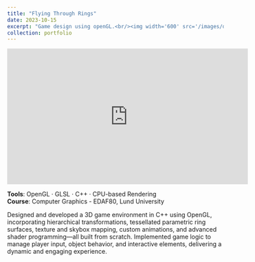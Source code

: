 ```yaml
---
title: "Flying Through Rings"
date: 2023-10-15
excerpt: "Game design using openGL.<br/><img width='600' src='/images/dragon.png'>"
collection: portfolio
---
```


<p align="center">
  <iframe width="560" height="315" 
          src="https://www.youtube.com/embed/HlSn74xSuPM?si=5vu73YYuh7Kd3Xwx"
          title="YouTube video player" frameborder="0" 
          allow="accelerometer; autoplay; clipboard-write; encrypted-media; gyroscope; picture-in-picture; web-share" 
          allowfullscreen>
  </iframe>
</p>

**Tools**: OpenGL · GLSL · C++ · CPU-based Rendering  
**Course**: Computer Graphics - EDAF80, Lund University  

Designed and developed a 3D game environment in C++ using OpenGL, incorporating hierarchical transformations, tessellated parametric ring surfaces, texture and skybox mapping, custom animations, and advanced shader programming—all built from scratch. Implemented game logic to manage player input, object behavior, and interactive elements, delivering a dynamic and engaging experience.